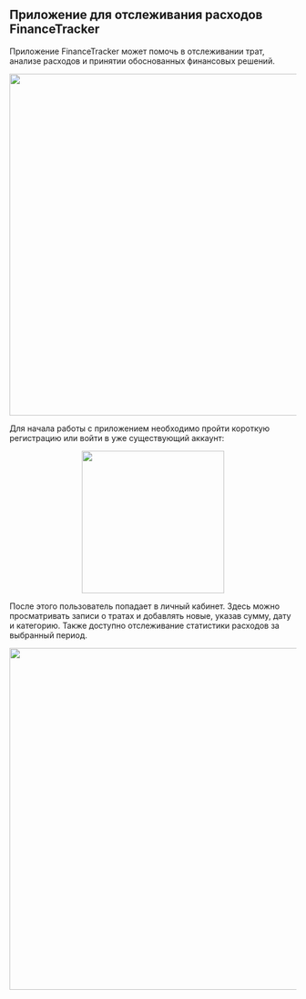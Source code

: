 ## Приложение для отслеживания расходов FinanceTracker

Приложение FinanceTracker может помочь в отслеживании трат, анализе расходов и принятии обоснованных финансовых решений. 

<p align="center">
  <img width="600" src="https://github.com/user-attachments/assets/83baf159-664a-41e2-b839-9d7c25db1b8e">
</p>

Для начала работы с приложением необходимо пройти короткую регистрацию или войти в уже существующий аккаунт:

<p align="center">
  <img width="250" src="https://github.com/user-attachments/assets/cf4d0664-cc1f-4e3c-bb30-9249fffed4ad">
</p>

После этого пользователь попадает в личный кабинет. Здесь можно просматривать записи о тратах и добавлять новые, указав сумму, дату и категорию. Также доступно отслеживание статистики расходов за выбранный период.

<p align="center">
  <img width="600" src="https://github.com/user-attachments/assets/8508d53e-c5d9-4480-920c-a5628435ba0b">
</p>

